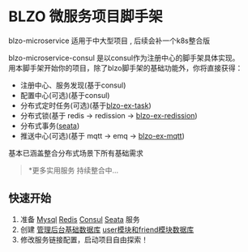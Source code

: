 # BLZO 微服务项目脚手架

blzo-microservice 适用于中大型项目 , 后续会补一个k8s整合版

blzo-microservice-consul 是以consul作为注册中心的脚手架具体实现。  
用本脚手架开始你的项目，除了blzo脚手架的基础功能外，你将直接获得：

- 注册中心、服务发现(基于consul)
- 配置中心(可选)(基于consul)
- 分布式定时任务(可选)(基于[blzo-ex-task](https://www.jdkhome.com/blzo-ex/blzo-ex-task.html))
- 分布式锁(基于 redis -> redission -> [blzo-ex-redission](https://www.jdkhome.com/blzo-ex/blzo-ex-redission.html))
- 分布式事务([seata](https://github.com/seata/seata))
- 推送中心(可选)(基于 mqtt -> emq -> [blzo-ex-mqtt](https://www.jdkhome.com/blzo-ex/blzo-ex-mqtt.html))

基本已涵盖整合分布式场景下所有基础需求

> \*更多实用服务 持续整合中...

## 快速开始

1. 准备 [Mysql](https://www.jdkhome.com/dev-ops/deploy/database.html#mysql) [Redis](https://www.jdkhome.com/dev-ops/deploy/database.html#redis) [Consul](https://www.jdkhome.com/dev-ops/deploy/other.html#consul) [Seata](https://www.jdkhome.com/dev-ops/deploy/seata.html) 服务
1. 创建 [管理后台基础数据库](./doc/manage.md) [user模块和friend模块数据库](doc/miroservice.md) 
2. 修改服务链接配置，启动项目自由探索！



